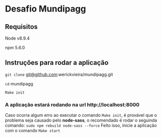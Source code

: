 
# Desafio Mundipagg

## Requisitos
Node v8.9.4

npm 5.6.0
	
## Instruções para rodar a aplicação

 `git clone` git@github.com:werickvieira/mundipagg.git

`cd` mundipagg
    
`Make init`

### A aplicação estará rodando na url http://localhost:8000
Caso ocorra algum erro ao executar o comando `Make init`, é  provável que o problema seja causado pelo **node-sass**, o recomendado é rodar o seguinda comando: `sudo npm rebuild node-sass --force` 
Feito isso, inicie a aplicação com o comando `Make start`


